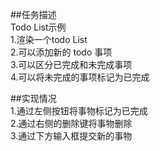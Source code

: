 ##任务描述  
Todo List示例  
1.渲染一个todo List  
2.可以添加新的 todo 事项  
3.可以区分已完成和未完成事项  
4.可以将未完成的事项标记为已完成

##实现情况  
1.通过左侧按钮将事物标记为已完成  
2.通过右侧的删除键将事物删除  
3.通过下方输入框提交新的事物  
